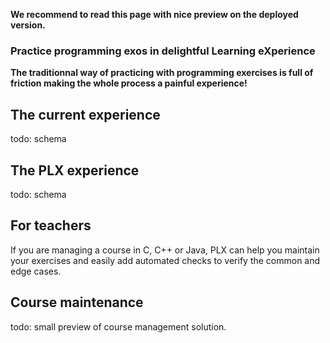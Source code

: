 <div class="oranda-hide">

  **We recommend to read this page with nice preview on the deployed version.**

</div>

<!--todo: include logo here -->

### Practice programming exos in delightful Learning eXperience

**The traditionnal way of practicing with programming exercises is full of friction making the whole process a painful experience!**

<!-- If you are a student:
# 1. Are you tired of entering values in the terminal manually to fill the requested values ?
# 1. Are you tired of finding errors in your code days later in your labs or in your exo code because there is no automated test and you didn't test it manually for the edge cases ?
#
# Instead of spending mental time on taking care of boilerplate code creation, compilation, execution, output comparison, solution comparison, ... What if **deliberate practice** could inspire a much faster feedback loop and increase the focus on writing code by automating all the steps around ?
-->

## The current experience
todo: schema

## The PLX experience
todo: schema

## For teachers
If you are managing a course in C, C++ or Java, PLX can help you maintain your exercises and easily add automated checks to verify the common and edge cases.

## Course maintenance

todo: small preview of course management solution.
